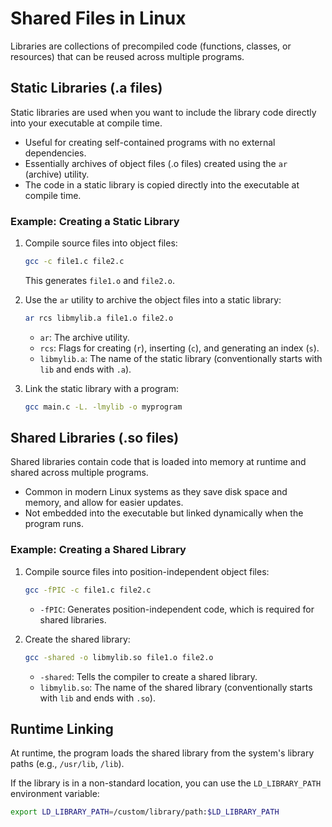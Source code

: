 # Shared Files in Linux

Libraries are collections of precompiled code (functions, classes, or resources) that can be reused across multiple programs.

## Static Libraries (.a files)

Static libraries are used when you want to include the library code directly into your executable at compile time.

- Useful for creating self-contained programs with no external dependencies.
- Essentially archives of object files (.o files) created using the `ar` (archive) utility.
- The code in a static library is copied directly into the executable at compile time.

### Example: Creating a Static Library

1. Compile source files into object files:

   ```bash
   gcc -c file1.c file2.c
   ```
   This generates `file1.o` and `file2.o`.

2. Use the `ar` utility to archive the object files into a static library:

   ```bash
   ar rcs libmylib.a file1.o file2.o
   ```
   - `ar`: The archive utility.
   - `rcs`: Flags for creating (`r`), inserting (`c`), and generating an index (`s`).
   - `libmylib.a`: The name of the static library (conventionally starts with `lib` and ends with `.a`).

3. Link the static library with a program:

   ```bash
   gcc main.c -L. -lmylib -o myprogram
   ```

## Shared Libraries (.so files)

Shared libraries contain code that is loaded into memory at runtime and shared across multiple programs.

- Common in modern Linux systems as they save disk space and memory, and allow for easier updates.
- Not embedded into the executable but linked dynamically when the program runs.

### Example: Creating a Shared Library

1. Compile source files into position-independent object files:

   ```bash
   gcc -fPIC -c file1.c file2.c
   ```
   - `-fPIC`: Generates position-independent code, which is required for shared libraries.

2. Create the shared library:

   ```bash
   gcc -shared -o libmylib.so file1.o file2.o
   ```
   - `-shared`: Tells the compiler to create a shared library.
   - `libmylib.so`: The name of the shared library (conventionally starts with `lib` and ends with `.so`).

## Runtime Linking

At runtime, the program loads the shared library from the system's library paths (e.g., `/usr/lib`, `/lib`).

If the library is in a non-standard location, you can use the `LD_LIBRARY_PATH` environment variable:

```bash
export LD_LIBRARY_PATH=/custom/library/path:$LD_LIBRARY_PATH
